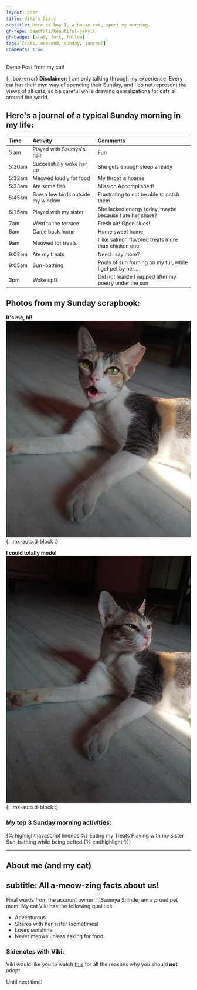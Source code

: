 ```yaml
---
layout: post
title: Viki's Diary
subtitle: Here is how I, a house cat, spent my morning.
gh-repo: daattali/beautiful-jekyll
gh-badge: [star, fork, follow]
tags: [cats, weekend, sunday, journal]
comments: true
--- 
```

Demo Post from my cat!

{: .box-error}
**Disclaimer:**
I am only talking through my experience. Every cat has their own way of spending their Sunday, and I do not represent the views of all cats, so be careful while drawing genralizations for cats all around the world.

## Here's a journal of a typical Sunday morning in my life:

| Time | Activity | Comments |
| :------ |:--- | :--- |
| 5 am | Played with Saumya's hair| Fun |
| 5:30am | Successfully woke her up | She gets enough sleep already |
| 5:32am | Meowed loudly for food | My throat is hoarse |
| 5:33am | Ate some fish | Mission Accomplished! |
| 5:45am  | Saw a few birds outside my window | Frustrating to not be able to catch them |
| 6:15am |Played with my sister | She lacked energy today, maybe because I ate her share? |
| 7am | Went to the terrace | Fresh air! Open skies! |
| 8am | Came back home | Home sweet home |
| 9am | Meowed for treats | I like salmon flavored treats more than chicken one |
| 9:02am |Ate my treats | Need I say more? |
| 9:05am | Sun-bathing | Pools of sun forming on my fur, while I get pet by her... |
| 3pm |Woke up!?| Did not realize I napped after my poetry under the sun|

## Photos from my Sunday scrapbook:
**It's me, hi!**
![Cat](https://github.com/Saumya-x/Saumya-x.github.io/blob/master/assets/img/viki.jpg?raw=true){: .mx-auto.d-block :} 

**I could totally model**
![Me sunbathing](https://github.com/Saumya-x/Saumya-x.github.io/blob/master/assets/img/model.jpg?raw=true){: .mx-auto.d-block :}

### My top 3 Sunday morning activities:
{% highlight javascript linenos %}
Eating my Treats 
Playing with my sister
Sun-bathing while being petted
{% endhighlight %}


---

## About me (and my cat)
subtitle: All a-meow-zing facts about us!
---
Final words from the account owner:
I, Saumya Shinde, am a proud pet mom. My cat Viki has the following qualities:

- Adventurous
- Shares with her sister (sometimes)
- Loves sunshine
- Never meows unless asking for food.

### Sidenotes with Viki:

Viki would like you to watch [this](https://www.google.com/search?q=rick+roll&client=safari&rls=en&sxsrf=AJOqlzXyb6mT7pPVMYcTdS7df5T3EgkEGA:1676315510377&source=lnms&tbm=vid&sa=X&ved=2ahUKEwj8vJv0mZP9AhWKFVkFHUcxDY8Q_AUoAnoECAIQBA&biw=985&bih=739&dpr=2#fpstate=ive&vld=cid:99cf5550,vid:dQw4w9WgXcQ) for all the reasons why you should **not** adopt. 


Until next time!
